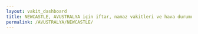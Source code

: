 ```yaml
---
layout: vakit_dashboard
title: NEWCASTLE, AVUSTRALYA için iftar, namaz vakitleri ve hava durumu - ilçe/eyalet seç
permalink: /AVUSTRALYA/NEWCASTLE/
---
```


<script type="text/javascript">
  var GLOBAL_COUNTRY = 'AVUSTRALYA';
  var GLOBAL_CITY = 'NEWCASTLE';
  var GLOBAL_STATE = '';
  var lat = 72;
  var lon = 21;
</script>
